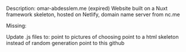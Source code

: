Description:
omar-abdesslem.me (expired)
Website built on a Nuxt framework skeleton, hosted on Netlify, domain name server from nc.me 

Missing:

Update .js files to:
point to pictures of choosing
point to a html skeleton instead of random generation
point to this github
